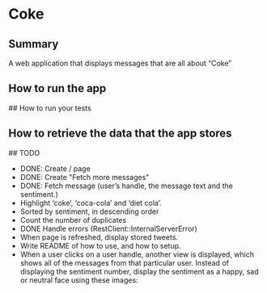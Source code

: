 
# Coke

## Summary

A web application that displays messages that are all about “Coke”

## How to run the app


## How to run your tests


## How to retrieve the data that the app stores

## TODO

- DONE: Create / page
- DONE: Create "Fetch more messages"
- DONE: Fetch message (user’s handle, the message text and the sentiment.)
- Highlight ‘coke’, ‘coca-cola’ and ‘diet cola’.
- Sorted by sentiment, in descending order
- Count the number of duplicates
- DONE Handle errors (RestClient::InternalServerError)
- When page is refreshed, display stored tweets.
- Write README of how to use, and how to setup.
- When a user clicks on a user handle, another view is displayed, which shows all of the messages from that particular user.
Instead of displaying the sentiment number, display the sentiment as a happy, sad or neutral face using these images:
